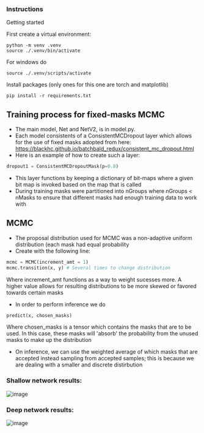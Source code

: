 ### Instructions

Getting started 

First create a virtual environment:

```console
python -m venv .venv
source ./.venv/bin/activate
```
For windows do 
```console
source ./.venv/scripts/activate
```
Install packages (only ones for this one are torch and matplotlib)
```console
pip install -r requirements.txt
```
## Training process for fixed-masks MCMC
 * The main model, Net and NetV2, is in model.py.
 * Each model consistents of a ConsistentMCDropout layer which allows for the use of fixed masks adopted from here: https://blackhc.github.io/batchbald_redux/consistent_mc_dropout.html 
 * Here is an example of how to create such a layer:
```python
dropout1 = ConsistentMCDropoutMask(p=0.8)
```
* This layer functions by keeping a dictionary of bit-maps where a given bit map is invoked based on the map that is called
* During training masks were partitioned into nGroups where nGroups < nMasks to ensure that different masks had enough training data to work with

## MCMC 
* The proposal distribution used for MCMC was a non-adaptive uniform distribution (each mask had equal probability
* Create with the following line:
```python
mcmc = MCMC(increment_amt = 1)
mcmc.transition(x, y) # Several times to change distribution
```
Where increment_amt functions as a way to weight sucesses more. A higher value allows for resulting distributions to be more skewed or favored towards certain masks
* In order to perform inference we do
 ```python
predict(x, chosen_masks)
```
Where chosen_masks is a tensor which contains the masks that are to be used. In this case, these masks will 'absorb' the probability from the unused masks to make up the distribution
* On inference, we can use the weighted average of which masks that are accepted instead sampling from accepted samples; this is because we are dealing with a smaller and discrete distirbution
  






### Shallow network results:
![image](https://github.com/user-attachments/assets/3c97f293-190f-4eca-8d1e-42badb2f34ca)

### Deep network results: 
![image](https://github.com/user-attachments/assets/2a9459af-0d8e-4596-b956-22011ea4d54d)




